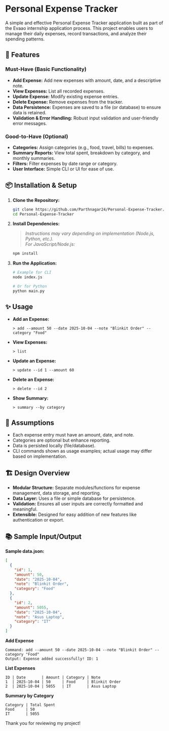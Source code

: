 # Personal Expense Tracker

A simple and effective Personal Expense Tracker application built as part of the Evaao internship application process. This project enables users to manage their daily expenses, record transactions, and analyze their spending patterns.

## 🚀 Features

### Must-Have (Basic Functionality)
- **Add Expense:** Add new expenses with amount, date, and a descriptive note.
- **View Expenses:** List all recorded expenses.
- **Update Expense:** Modify existing expense entries.
- **Delete Expense:** Remove expenses from the tracker.
- **Data Persistence:** Expenses are saved to a file (or database) to ensure data is retained.
- **Validation & Error Handling:** Robust input validation and user-friendly error messages.

### Good-to-Have (Optional)
- **Categories:** Assign categories (e.g., food, travel, bills) to expenses.
- **Summary Reports:** View total spent, breakdown by category, and monthly summaries.
- **Filters:** Filter expenses by date range or category.
- **User Interface:** Simple CLI or UI for ease of use.

## 📦 Installation & Setup

1. **Clone the Repository:**
   ```bash
   git clone https://github.com/Parthnagar24/Personal-Expense-Tracker.git
   cd Personal-Expense-Tracker
   ```

2. **Install Dependencies:**
   > _Instructions may vary depending on implementation (Node.js, Python, etc.).  
   > For JavaScript/Node.js:_
   ```bash
   npm install
   ```

3. **Run the Application:**
   ```bash
   # Example for CLI
   node index.js

   # Or for Python
   python main.py
   ```

## ✨ Usage

- **Add an Expense:**
  ```
  > add --amount 50 --date 2025-10-04 --note "Blinkit Order" --category "Food"
  ```

- **View Expenses:**
  ```
  > list
  ```

- **Update an Expense:**
  ```
  > update --id 1 --amount 60
  ```

- **Delete an Expense:**
  ```
  > delete --id 2
  ```

- **Show Summary:**
  ```
  > summary --by category
  ```

## 📝 Assumptions

- Each expense entry must have an amount, date, and note.
- Categories are optional but enhance reporting.
- Data is persisted locally (file/database).
- CLI commands shown as usage examples; actual usage may differ based on implementation.

## 🏗️ Design Overview

- **Modular Structure:** Separate modules/functions for expense management, data storage, and reporting.
- **Data Layer:** Uses a file or simple database for persistence.
- **Validation:** Ensures all user inputs are correctly formatted and meaningful.
- **Extensible:** Designed for easy addition of new features like authentication or export.

## 📚 Sample Input/Output

**Sample data.json:**
```json
[
  {
    "id": 1,
    "amount": 50,
    "date": "2025-10-04",
    "note": "Blinkit Order",
    "category": "Food"
  },
  {
    "id": 2,
    "amount": 5055,
    "date": "2025-10-04",
    "note": "Asus Laptop",
    "category": "IT"
  }
]
```

**Add Expense**
```
Command: add --amount 50 --date 2025-10-04 --note "Blinkit Order" --category "Food"
Output: Expense added successfully! ID: 1
```

**List Expenses**
```
ID | Date       | Amount | Category | Note
1  | 2025-10-04 | 50     | Food     | Blinkit Order
2  | 2025-10-04 | 5055   | IT       | Asus Laptop
```

**Summary by Category**
```
Category | Total Spent
Food     | 50
IT       | 5055
```



Thank you for reviewing my project!
